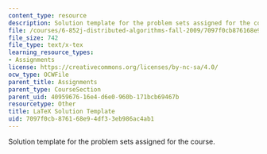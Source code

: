 ```yaml
---
content_type: resource
description: Solution template for the problem sets assigned for the course.
file: /courses/6-852j-distributed-algorithms-fall-2009/7097f0cb876168e94df33eb986ac4ab1_sol.tex
file_size: 742
file_type: text/x-tex
learning_resource_types:
- Assignments
license: https://creativecommons.org/licenses/by-nc-sa/4.0/
ocw_type: OCWFile
parent_title: Assignments
parent_type: CourseSection
parent_uid: 40959676-16e4-d6e0-960b-171bcb69467b
resourcetype: Other
title: LaTeX Solution Template
uid: 7097f0cb-8761-68e9-4df3-3eb986ac4ab1
---
```

Solution template for the problem sets assigned for the course.